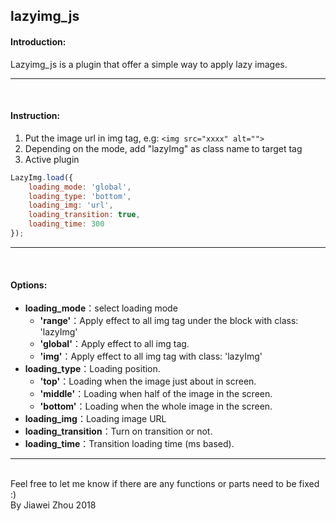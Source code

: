 
lazyimg_js
---
#### Introduction:
Lazyimg_js is a plugin that offer a simple way to apply lazy images.

---
<br/>

#### Instruction:
1. Put the image url in img tag, e.g: `<img src="xxxx" alt="">`
2. Depending on the mode, add "lazyImg" as class name to target tag
3. Active plugin
```javascript
LazyImg.load({
    loading_mode: 'global',
    loading_type: 'bottom',
    loading_img: 'url',
    loading_transition: true,
    loading_time: 300
});
```
---
<br/>

#### Options:
+ **loading_mode**：select loading mode
	+ **'range'**：Apply effect to all img tag under the block with class: 'lazyImg'
	+ **'global'**：Apply effect to all img tag.
    + **'img'**：Apply effect to all img tag with class: 'lazyImg'
+ **loading_type**：Loading position.
	+ **'top'**：Loading when the image just about in screen.
	+ **'middle'**：Loading when half of the image in the screen.
	+ **'bottom'**：Loading when the whole image in the screen.
+ **loading_img**：Loading image URL
+ **loading_transition**：Turn on transition or not.
+ **loading_time**：Transition loading time (ms based).
---
<br/>
Feel free to let me know if there are any functions or parts need to be fixed :)
<br>By Jiawei Zhou 2018
